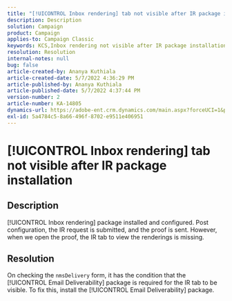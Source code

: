 ```yaml
---
title: "[!UICONTROL Inbox rendering] tab not visible after IR package installation"
description: Description
solution: Campaign
product: Campaign
applies-to: Campaign Classic
keywords: KCS,Inbox rendering not visible after IR package installation
resolution: Resolution
internal-notes: null
bug: false
article-created-by: Ananya Kuthiala
article-created-date: 5/7/2022 4:36:29 PM
article-published-by: Ananya Kuthiala
article-published-date: 5/7/2022 4:37:44 PM
version-number: 2
article-number: KA-14805
dynamics-url: https://adobe-ent.crm.dynamics.com/main.aspx?forceUCI=1&pagetype=entityrecord&etn=knowledgearticle&id=10b215d4-23ce-ec11-a7b5-0022480a8e40
exl-id: 5a4784c5-8a66-496f-8702-e9511e406951
---
```

# [!UICONTROL Inbox rendering] tab not visible after IR package installation

## Description


[!UICONTROL Inbox rendering] package installed and configured. Post configuration, the IR request is submitted, and the proof is sent. However, when we open the proof, the IR tab to view the renderings is missing.


## Resolution


On checking the `nmsDelivery` form, it has the condition that the [!UICONTROL Email Deliverability] package is required for the IR tab to be visible. To fix this, install the [!UICONTROL Email Deliverability] package.
